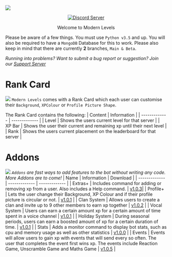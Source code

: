 ![](https://cdn.discordapp.com/attachments/831180817064656907/865166680483954708/MODERN_LEVELS_1.png)
<p align="center">
  <a href="https://discord.gg/E56eZdNjK4">
    <img src="https://discordapp.com/api/guilds/809362745354354688/widget.png?style=shield" alt="Discord Server">
  </a>
	  </p>

<p align="center">
	  Welcome to Modern Levels  </p>

Please be aware of a few things. You must use `Python v3.5` and up. You will also be required to have a `MongoDB` Database for this to work. Please also keep in mind that there are currently **2** branches, ``Main & Beta``. 
	  
*Running into problems? Want to submit a bug report or suggestion? Join our [Support Server](https://discord.gg/E56eZdNjK4)*

# Rank Card
![](https://cdn.discordapp.com/attachments/831180817064656907/865171009207009280/MODERN_LEVELS_4.png)
`Modern Levels` comes with a Rank Card which each user can customise their `Background`, `XPColour` or `Profile Picture Shape`.

The Rank Card contains the following:
| Content   | Information |
| ------------- | ------------- |
| Level  | Shows the users current level for that server  |
| XP Bar  | Shows the user their current and remaining xp until their next level  |
| Rank        | Shows the users current placement on the leaderboard for that server         |
# Addons
![](https://cdn.discordapp.com/attachments/831180817064656907/865170540750045184/MODERN_LEVELS_3.png)
*`Addons` are fast ways to add features to the bot without writing any code. More Addons are to come!*
| Name   | Information | Download |
| ------------- | ------------- | ------------- |
| Extras+ | Includes command for adding or removing xp from a user. Also includes a Help command.  | [v1.0.3](https://www.dropbox.com/s/37qmb4w4sp18in6/Extras%2B.zip?dl=1)|
| Profile+  | Lets the user change their Background, XP Colour and if their profile picture is circular or not.  | [v1.0.1](https://www.dropbox.com/s/8rdg844qo1x1s76/Profile%2B.zip?dl=1) |
| Clan System  | Allows users to create a clan and invite up to 9 other members to earn xp together  | [v1.0.2](https://www.dropbox.com/s/3dy29k96v4w7t21/Clan%20System.zip?dl=1) |
| Vocal System  | Users can earn a certain amount xp for a certain amount of time spent in a voice channel  | [v1.0.1](https://www.dropbox.com/s/f7ktc9gv1jn99f1/Vocal%20System.zip?dl=1) |
| Holiday System  | During seasonal periods, users can earn a boosted amount of xp for a certain duration of time. | [v1.0.1](https://www.dropbox.com/s/oox59aqiwl7tqx2/Holiday%20System.zip?dl=1) |
| Stats  | Adds a monitor command to display bot stats, such as cpu and memory usage as well as other statistics | [v1.0.0](https://www.dropbox.com/s/3l30s2n11ph823e/Stats.zip?dl=1) |
| Events  | Events will allow users to gain xp with events that will send every so often. The user that completes the event first wins xp. The events include Reaction Game, Unscramble Game and Maths Game | [v1.0.5](https://www.dropbox.com/s/j7yl4cl444l2xnx/Events.zip?dl=1) |


